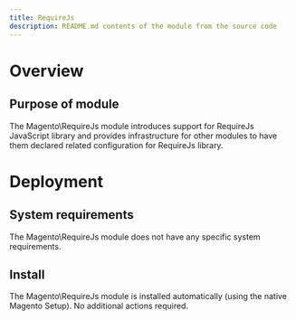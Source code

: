```yaml
---
title: RequireJs
description: README.md contents of the module from the source code
---
```


# Overview

## Purpose of module

The Magento\RequireJs module introduces support for RequireJs JavaScript library and provides infrastructure for other modules to have them declared related configuration for RequireJs library.

# Deployment

## System requirements

The Magento\RequireJs module does not have any specific system requirements.

## Install

The Magento\RequireJs module is installed automatically (using the native Magento Setup). No additional actions required.
